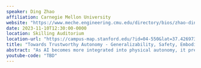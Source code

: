 ```yaml
---
speaker: Ding Zhao
affiliation: Carnegie Mellon University
website: "https://www.meche.engineering.cmu.edu/directory/bios/zhao-ding.html"
date: 2023-11-10T12:30:00-0000
location: Skilling Auditorium
location-url: "https://campus-map.stanford.edu/?id=04-550&lat=37.42697371527761&lng=-122.17280664808126&zoom=18"
title: "Towards Trustworthy Autonomy - Generalizability, Safety, Embodiment"
abstract: "As AI becomes more integrated into physical autonomy, it presents a dual spectrum of opportunities and risks. In this talk, I will introduce our efforts in creating trustworthy intelligent autonomy for vital civil usage such as self-driving cars and assistant robots. In these realms, training data often exhibit significant imbalance, multi-modal complexity, and inadequacy. I will initiate the discussion by analyzing 'long-tailed' problems with rare events and their connection to safety evaluation and safe reinforcement learning. I will then discuss how modeling multi-modal uncertainties as ‘tasks’ may enhance generalizability by learning across domains. To facilitate meta-learning and continuous learning with high-dimensional inputs in vision and language, we have developed prompt-transformer structures for efficient adaptation and mitigation of catastrophic forgetting. In cases involving unknown-unknown tasks with severely limited data, we explore the potential of leveraging external knowledge from legislative sources, causal reasoning, and large language models. Lastly, we will expand intelligence development into the realm of system-level design space with meta physical robot morphologies, which may achieve generalizability and safety more effectively than relying solely on software solutions."
youtube-code: "TBD"
---
```

